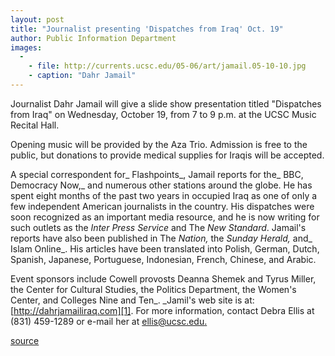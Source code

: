 ```yaml
---
layout: post
title: "Journalist presenting 'Dispatches from Iraq' Oct. 19"
author: Public Information Department
images:
  -
    - file: http://currents.ucsc.edu/05-06/art/jamail.05-10-10.jpg
    - caption: "Dahr Jamail"
---
```


  

Journalist Dahr Jamail will give a slide show presentation titled "Dispatches from Iraq" on Wednesday, October 19, from 7 to 9 p.m. at the UCSC Music Recital Hall.

Opening music will be provided by the Aza Trio. Admission is free to the public, but donations to provide medical supplies for Iraqis will be accepted.

A special correspondent for_ Flashpoints_, Jamail reports for the_ BBC, Democracy Now,_ and numerous other stations around the globe. He has spent eight months of the past two years in occupied Iraq as one of only a few independent American journalists in the country. His dispatches were soon recognized as an important media resource, and he is now writing for such outlets as the _Inter Press Service_ and The _New Standard_. Jamail's reports have also been published in The _Nation,_ the _Sunday Herald,_ and_ Islam Online_. His articles have been translated into Polish, German, Dutch, Spanish, Japanese, Portuguese, Indonesian, French, Chinese, and Arabic.

Event sponsors include Cowell provosts Deanna Shemek and Tyrus Miller, the Center for Cultural Studies, the Politics Department, the Women's Center, and Colleges Nine and Ten_. _Jamil's web site is at: [http://dahrjamailiraq.com][1]. For more information, contact Debra Ellis at (831) 459-1289 or e-mail her at [ellis@ucsc.edu.][2]

[1]: http://dahrjamailiraq.com/
[2]: mailto:ellis@ucsc.edu

[source](http://www1.ucsc.edu/currents/05-06/10-10/brief-journalist.asp "Permalink to brief-journalist")
